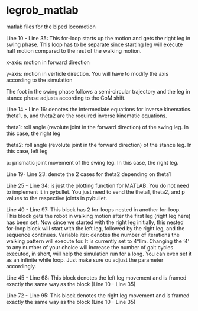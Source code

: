 # legrob_matlab
matlab files for the biped locomotion

Line 10 - Line 35:
This for-loop starts up the motion and gets the right leg in swing phase. This loop has to be separate since starting leg will execute half motion compared to the rest of the walking motion. 

x-axis: motion in forward direction

y-axis: motion in verticle direction. You will have to modify the axis according to the simulation

The foot in the swing phase follows a semi-circular trajectory and the leg in stance phase adjusts according to the CoM shift. 

Line 14 - Line 16: denotes the intermediate equations for inverse kinematics.
theta1, p, and theta2 are the required inverse kinematic equations. 

theta1: roll angle (revolute joint in the forward direction) of the swing leg. In this case, the right leg

theta2: roll angle (revolute joint in the forward direction) of the stance leg. In this case, left leg

p: prismatic joint movement of the swing leg. In this case, the right leg.


Line 19- Line 23: denote the 2 cases for theta2 depending on theta1


Line 25 - Line 34: is just the plotting function for MATLAB. You do not need to implement it in pybullet. You just need to send the theta1, theta2, and p values to the respective joints in pybullet.


Line 40 - Line 97:
This block has 2 for-loops nested in another for-loop. This block gets the robot in walking motion after the first leg (right leg here) has been set. Now since we started with the right leg initially, this nested for-loop block will start with the left leg, followed by the right leg, and the sequence continues. 
Variable iter: denotes the number of iterations the walking pattern will execute for. It is currently set to 4*lim. Changing the ‘4’ to any number of your choice will increase the number of gait cycles executed, in short, will help the simulation run for a long. You can even set it as an infinite while loop. Just make sure ou adjust the parameter accordingly. 


Line 45 - Line 68:
This block denotes the left leg movement and is framed exactly the same way as the block (Line 10 - Line 35)


Line 72 - Line 95:
This block denotes the right leg movement and is framed exactly the same way as the block (Line 10 - Line 35)

